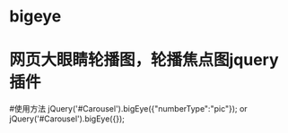 # bigeye
# 网页大眼睛轮播图，轮播焦点图jquery插件

#使用方法
jQuery('#Carousel').bigEye({"numberType":"pic"});
or
jQuery('#Carousel').bigEye({});
